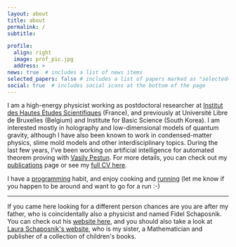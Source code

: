 ```yaml
---
layout: about
title: about
permalink: /
subtitle:

profile:
  align: right
  image: prof_pic.jpg
  address: >
news: true  # includes a list of news items
selected_papers: false # includes a list of papers marked as "selected={true}"
social: true  # includes social icons at the bottom of the page
---
```


I am a high-energy physicist working as postdoctoral researcher at [Institut des Hautes Études Scientifiques](https://www.ihes.fr/) (France), and previously at Université Libre de Bruxelles (Belgium) and Institute for Basic Science (South Korea). I am interested mostly in holography and low-dimensional models of quantum gravity, although I have also been known to work in condensed-matter physics, slime mold models and other interdisciplinary topics. During the last few years, I've been working on artificial intelligence for automated theorem proving with [Vasily Pestun](https://pestun.ihes.fr/). For more details, you can check out my [publications](/publications/) page or see my [full CV here](/cv/).

I have a [programming](/programming/) habit, and enjoy cooking and [running](https://www.strava.com/athletes/25356270) (let me know if you happen to be around and want to go for a run :-)

----
If you came here looking for a different person chances are you are after my father, who is coincidentally also a physicist and named Fidel Schaposnik. You can check out his [website here](https://sites.google.com/site/schaposnik/), and you should also take a look at [Laura Schaposnik's website](https://lauraschaposnik.github.io), who is my sister, a Mathematician and publisher of a collection of children's books.